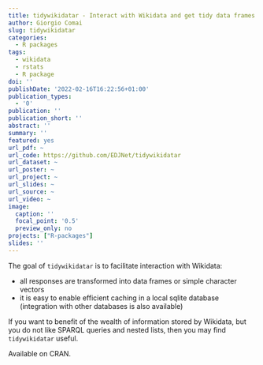 ```yaml
---
title: tidywikidatar - Interact with Wikidata and get tidy data frames in response 
author: Giorgio Comai
slug: tidywikidatar
categories:
  - R packages
tags:
  - wikidata
  - rstats
  - R package
doi: ''
publishDate: '2022-02-16T16:22:56+01:00'
publication_types:
  - '0'
publication: ''
publication_short: ''
abstract: ''
summary: ''
featured: yes
url_pdf: ~
url_code: https://github.com/EDJNet/tidywikidatar
url_dataset: ~
url_poster: ~
url_project: ~
url_slides: ~
url_source: ~
url_video: ~
image:
  caption: ''
  focal_point: '0.5'
  preview_only: no
projects: ["R-packages"]
slides: ''
---
```


The goal of `tidywikidatar` is to facilitate interaction with Wikidata:

- all responses are transformed into data frames or simple character vectors
- it is easy to enable efficient caching in a local sqlite database (integration with other databases is also available)

If you want to benefit of the wealth of information stored by Wikidata, but you do not like SPARQL queries and nested lists, then you may find `tidywikidatar` useful.

Available on CRAN. 
